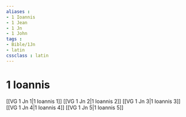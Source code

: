 ```yaml
---
aliases : 
- 1 Ioannis
- 1 Jean
- 1 Jn
- 1 John
tags : 
- Bible/1Jn
- latin
cssclass : latin
---
```


# 1 Ioannis

[[VG 1 Jn 1|1 Ioannis 1]]
[[VG 1 Jn 2|1 Ioannis 2]]
[[VG 1 Jn 3|1 Ioannis 3]]
[[VG 1 Jn 4|1 Ioannis 4]]
[[VG 1 Jn 5|1 Ioannis 5]]
